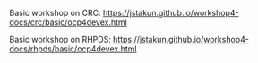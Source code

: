 Basic workshop on CRC:
https://jstakun.github.io/workshop4-docs/crc/basic/ocp4devex.html

Basic workshop on RHPDS:
https://jstakun.github.io/workshop4-docs/rhpds/basic/ocp4devex.html

